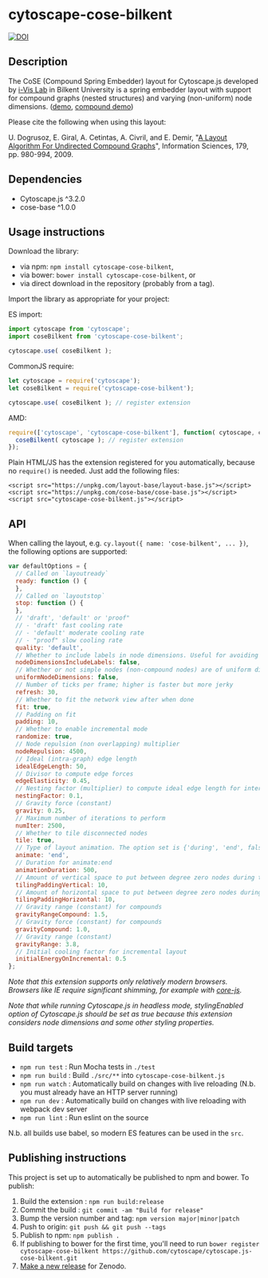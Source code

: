 cytoscape-cose-bilkent
================================================================================

[![DOI](https://zenodo.org/badge/42200589.svg)](https://zenodo.org/badge/latestdoi/42200589)

## Description

The CoSE (Compound Spring Embedder) layout for Cytoscape.js developed by [i-Vis Lab](http://cs.bilkent.edu.tr/~ivis/) in Bilkent University is a spring embedder layout with support for compound graphs (nested structures) and varying (non-uniform) node dimensions.
([demo](https://raw.githack.com/cytoscape/cytoscape.js-cose-bilkent/unstable/demo.html), [compound demo](https://raw.githack.com/cytoscape/cytoscape.js-cose-bilkent/unstable/demo-compound.html))

Please cite the following when using this layout:

U. Dogrusoz, E. Giral, A. Cetintas, A. Civril, and E. Demir, "[A Layout Algorithm For Undirected Compound Graphs](http://www.sciencedirect.com/science/article/pii/S0020025508004799)", Information Sciences, 179, pp. 980-994, 2009.

## Dependencies

 * Cytoscape.js ^3.2.0
 * cose-base ^1.0.0


## Usage instructions

Download the library:
 * via npm: `npm install cytoscape-cose-bilkent`,
 * via bower: `bower install cytoscape-cose-bilkent`, or
 * via direct download in the repository (probably from a tag).

Import the library as appropriate for your project:

ES import:

```js
import cytoscape from 'cytoscape';
import coseBilkent from 'cytoscape-cose-bilkent';

cytoscape.use( coseBilkent );
```

CommonJS require:

```js
let cytoscape = require('cytoscape');
let coseBilkent = require('cytoscape-cose-bilkent');

cytoscape.use( coseBilkent ); // register extension
```

AMD:

```js
require(['cytoscape', 'cytoscape-cose-bilkent'], function( cytoscape, coseBilkent ){
  coseBilkent( cytoscape ); // register extension
});
```

Plain HTML/JS has the extension registered for you automatically, because no `require()` is needed. Just add the following files:

```
<script src="https://unpkg.com/layout-base/layout-base.js"></script>
<script src="https://unpkg.com/cose-base/cose-base.js"></script>
<script src="cytoscape-cose-bilkent.js"></script>
```


## API

When calling the layout, e.g. `cy.layout({ name: 'cose-bilkent', ... })`, the following options are supported:

```js
var defaultOptions = {
  // Called on `layoutready`
  ready: function () {
  },
  // Called on `layoutstop`
  stop: function () {
  },
  // 'draft', 'default' or 'proof" 
  // - 'draft' fast cooling rate 
  // - 'default' moderate cooling rate 
  // - "proof" slow cooling rate
  quality: 'default',
  // Whether to include labels in node dimensions. Useful for avoiding label overlap
  nodeDimensionsIncludeLabels: false,
  // Whether or not simple nodes (non-compound nodes) are of uniform dimensions
  uniformNodeDimensions: false,
  // Number of ticks per frame; higher is faster but more jerky
  refresh: 30,
  // Whether to fit the network view after when done
  fit: true,
  // Padding on fit
  padding: 10,
  // Whether to enable incremental mode
  randomize: true,
  // Node repulsion (non overlapping) multiplier
  nodeRepulsion: 4500,
  // Ideal (intra-graph) edge length
  idealEdgeLength: 50,
  // Divisor to compute edge forces
  edgeElasticity: 0.45,
  // Nesting factor (multiplier) to compute ideal edge length for inter-graph edges
  nestingFactor: 0.1,
  // Gravity force (constant)
  gravity: 0.25,
  // Maximum number of iterations to perform
  numIter: 2500,
  // Whether to tile disconnected nodes
  tile: true,
  // Type of layout animation. The option set is {'during', 'end', false}
  animate: 'end',
  // Duration for animate:end
  animationDuration: 500,
  // Amount of vertical space to put between degree zero nodes during tiling (can also be a function)
  tilingPaddingVertical: 10,
  // Amount of horizontal space to put between degree zero nodes during tiling (can also be a function)
  tilingPaddingHorizontal: 10,
  // Gravity range (constant) for compounds
  gravityRangeCompound: 1.5,
  // Gravity force (constant) for compounds
  gravityCompound: 1.0,
  // Gravity range (constant)
  gravityRange: 3.8,
  // Initial cooling factor for incremental layout
  initialEnergyOnIncremental: 0.5
};
```

*Note that this extension supports only relatively modern browsers.  Browsers like IE require significant shimming, for example with [core-js](https://www.npmjs.com/package/core-js).*

*Note that while running Cytoscape.js in headless mode, stylingEnabled option of Cytoscape.js should be set as true because this extension considers node dimensions and some other styling properties.*


## Build targets

* `npm run test` : Run Mocha tests in `./test`
* `npm run build` : Build `./src/**` into `cytoscape-cose-bilkent.js`
* `npm run watch` : Automatically build on changes with live reloading (N.b. you must already have an HTTP server running)
* `npm run dev` : Automatically build on changes with live reloading with webpack dev server
* `npm run lint` : Run eslint on the source

N.b. all builds use babel, so modern ES features can be used in the `src`.


## Publishing instructions

This project is set up to automatically be published to npm and bower.  To publish:

1. Build the extension : `npm run build:release`
1. Commit the build : `git commit -am "Build for release"`
1. Bump the version number and tag: `npm version major|minor|patch`
1. Push to origin: `git push && git push --tags`
1. Publish to npm: `npm publish .`
1. If publishing to bower for the first time, you'll need to run `bower register cytoscape-cose-bilkent https://github.com/cytoscape/cytoscape.js-cose-bilkent.git`
1. [Make a new release](https://github.com/cytoscape/cytoscape.js-cose-bilkent/releases/new) for Zenodo.
